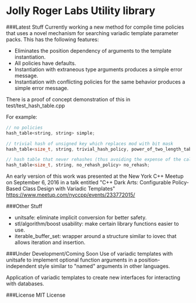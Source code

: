 Jolly Roger Labs Utility library
========

###Latest Stuff
Currently working a new method for compile time policies that uses a
novel mechanism for searching variadic template parameter packs.  This
has the following features:
- Eliminates the position dependency of arguments to the template instantiation.
- All policies have defaults.
- Instantiation with extraneous type arguments produces a simple error message.
- Instantiation with conflicting policies for the same behavior produces a simple error message.

There is a proof of concept demonstration of this in test/test_hash_table.cpp

For example:
```c
// no policies
hash_table<string, string> simple;

// trivial hash of unsigned key which replaces mod with bit mask
hash_table<size_t, string, trivial_hash_policy, power_of_two_length_table_policy> fast;

// hash table that never rehashes (thus avoiding the expense of the calculation)
hash_table<size_t, string, no_rehash_policy> no_rehash;
```

An early version of this work was presented at the New York C++ Meetup on September 6, 2016 in a talk entitled "C++ Dark Arts: Configurable Policy-Based Class Design with Variadic Templates"
https://www.meetup.com/nyccpp/events/233772015/

###Other Stuff
- unitsafe: eliminate implicit conversion for better safety.
- stl/algorithm/boost usability: make certain library functions easier to use.
- iterable_buffer_set: wrapper around a structure similar to iovec that allows iteration and insertion.

###Under Development/Coming Soon
Use of variadic templates with unitsafe to implement optional function arguments in a position-independent style similar to "named" arguments in other languages.

Application of variadic templates to create new interfaces for
interacting with databases.

###License
MIT License
